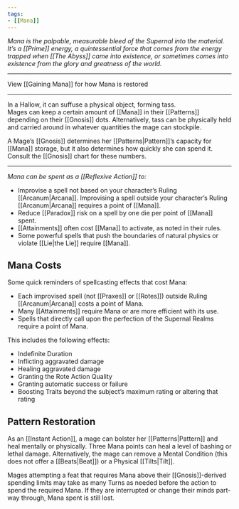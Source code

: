```yaml
---
tags:
- [[Mana]]
---
```


_Mana is the palpable, measurable bleed of the Supernal into the material. It’s a [[Prime]] energy, a quintessential force that comes from the energy trapped when [[The Abyss]] came into existence, or sometimes comes into existence from the glory and greatness of the world._

---

View [[Gaining Mana]] for how Mana is restored

---

In a Hallow, it can suffuse a physical object, forming tass.\
Mages can keep a certain amount of [[Mana]] in their [[Patterns]] depending on their [[Gnosis]] dots. Alternatively, tass can be physically held and carried around in whatever quantities the mage can stockpile.

A Mage’s [[Gnosis]] determines her [[Patterns|Pattern]]’s capacity for [[Mana]] storage, but it also determines how quickly she can spend it. Consult the [[Gnosis]] chart for these numbers.

---

_Mana can be spent as a [[Reflexive Action]] to:_
- Improvise a spell not based on your character’s Ruling [[Arcanum|Arcana]]. Improvising a spell outside your character’s Ruling [[Arcanum|Arcana]] requires a point of [[Mana]].
- Reduce [[Paradox]] risk on a spell by one die per point of [[Mana]] spent.
- [[Attainments]] often cost [[Mana]] to activate, as noted in their rules.
- Some powerful spells that push the boundaries of natural physics or violate [[Lie|the Lie]] require [[Mana]].

## Mana Costs

Some quick reminders of spellcasting effects that cost Mana:

- Each improvised spell (not [[Praxes]] or [[Rotes]]) outside Ruling [[Arcanum|Arcana]] costs a point of Mana.
- Many [[Attainments]] require Mana or are more efficient with its use.
- Spells that directly call upon the perfection of the Supernal Realms require a point of Mana.

This includes the following effects:
- Indefinite Duration
- Inflicting aggravated damage
- Healing aggravated damage
- Granting the Rote Action Quality
- Granting automatic success or failure
- Boosting Traits beyond the subject’s maximum rating or altering that rating

## Pattern Restoration

As an [[Instant Action]], a mage can bolster her [[Patterns|Pattern]] and heal mentally or physically. Three Mana points can heal a level of bashing or lethal damage. Alternatively, the mage can remove a Mental Condition (this does not offer a [[Beats|Beat]]) or a Physical [[Tilts|Tilt]].

Mages attempting a feat that requires Mana above their [[Gnosis]]-derived spending limits may take as many Turns as needed before the action to spend the required Mana. If they are interrupted or change their minds part-way through, Mana spent is still lost.


